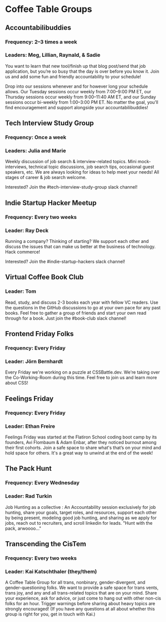 # Coffee Table Groups

## Accountabilibuddies

### Frequency: 2–3 times a week

### Leaders: Meg, Lillian, Raynald, & Sadie

You want to learn that new tool/finish up that blog post/send that job application, but you’re so busy that the day is over before you know it. Join us and add some fun and friendly accountability to your schedule!

Drop into our sessions whenever and for however long your schedule allows. Our Tuesday sessions occur weekly from 7:00–9:00 PM ET, our Thursday sessions occur weekly from 9:00–11:40 AM ET, and our Sunday sessions occur bi-weekly from 1:00–3:00 PM ET. No matter the goal, you’ll find encouragement and support alongside your accountabilibuddies!

## Tech Interview Study Group

### Frequency: Once a week

### Leaders: Julia and Marie

Weekly discussion of job search & interview-related topics. Mini mock-interviews, technical topic discussions, job search tips, occasional guest speakers, etc. We are always looking for ideas to help meet your needs! All stages of career & job search welcome.

Interested? Join the #tech-interview-study-group slack channel!

## Indie Startup Hacker Meetup

### Frequency: Every two weeks

### Leader: Ray Deck

Running a company? Thinking of starting? We support each other and discuss the issues that can make us better at the business of technology. Hack commerce!

Interested? Join the #indie-startup-hackers slack channel!

## Virtual Coffee Book Club

### Leader: Tom

Read, study, and discuss 2-3 books each year with fellow VC readers. Use the questions in the GitHub discussions to go at your own pace for any past books. Feel free to gather a group of friends and start your own read through for a book. Just join the #book-club slack channel!

## Frontend Friday Folks

### Frequency: Every Friday

### Leader: Jörn Bernhardt

Every Friday we're working on a puzzle at CSSBattle.dev. We're taking over the Co-Working-Room during this time. Feel free to join us and learn more about CSS!

## Feelings Friday

### Frequency: Every Friday

### Leader: Ethan Freire

Feelings Friday was started at the Flatiron School coding boot camp by its founders, Avi Flombaum & Adam Enbar, after they noticed burnout among their first cohorts. Join a safe space to share what's that’s on your mind and hold space for others. It's a great way to unwind at the end of the week!

## The Pack Hunt

### Frequency: Every Wednesday

### Leader: Rad Turkin

Job Hunting as a collective : An Accountability session exclusively for job hunting, share your goals, target roles, and resources, support each other by being present, modeling good job hunting, and sharing as we apply for jobs, reach out to recruiters, and scroll linkedin for leads. "Hunt with the pack, arwoooo..."

## Transcending the CisTem

### Frequency: Every two weeks

### Leader: Kai Katschthaler (they/them)

A Coffee Table Group for all trans, nonbinary, gender-divergent, and gender-questioning folks. We want to provide a safe space for trans vents, trans joy, and any and all trans-related topics that are on your mind. Share your experience, ask for advice, or just come to hang out with other non-cis folks for an hour. Trigger warnings before sharing about heavy topics are strongly encouraged! (If you have any questions at all about whether this group is right for you, get in touch with Kai.)
